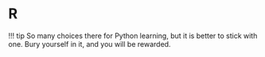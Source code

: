 # R

!!! tip
    So many choices there for Python learning, but it is better to stick with one. Bury yourself in it, and you will be rewarded.


